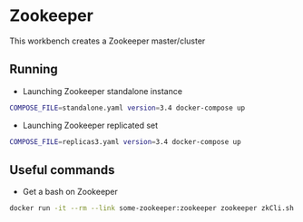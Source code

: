 # Zookeeper
This workbench creates a Zookeeper master/cluster

## Running
* Launching Zookeeper standalone instance
```bash
COMPOSE_FILE=standalone.yaml version=3.4 docker-compose up
```
* Launching Zookeeper replicated set
```bash
COMPOSE_FILE=replicas3.yaml version=3.4 docker-compose up
```

## Useful commands
* Get a bash on Zookeeper
```bash
docker run -it --rm --link some-zookeeper:zookeeper zookeeper zkCli.sh -server zookeeper
```
